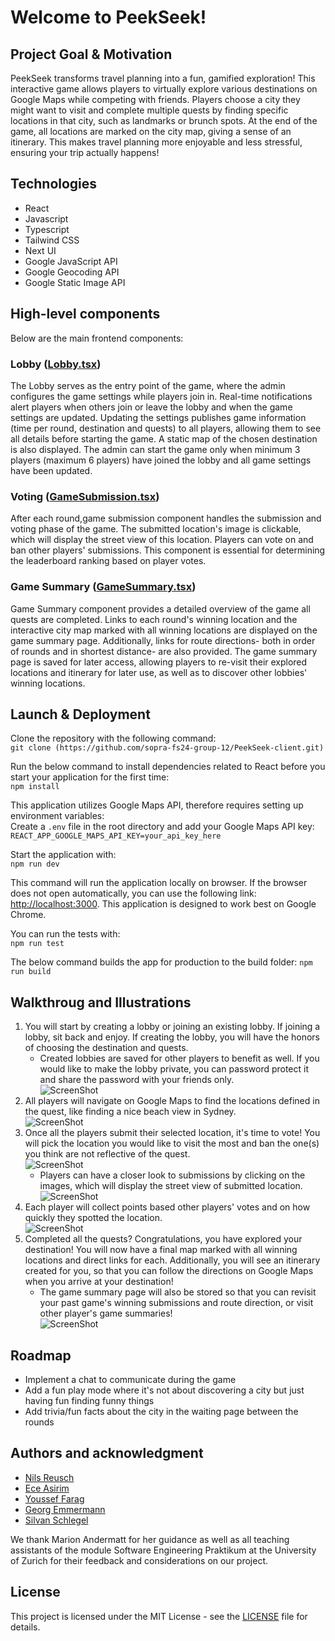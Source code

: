 # Welcome to PeekSeek!

## Project Goal & Motivation
PeekSeek transforms travel planning into a fun, gamified exploration! This interactive game allows players to virtually explore various destinations on Google Maps while competing with friends. Players choose a city they might want to visit and complete multiple quests by finding specific locations in that city, such as landmarks or brunch spots. At the end of the game, all locations are marked on the city map, giving a sense of an itinerary. This makes travel planning more enjoyable and less stressful, ensuring your trip actually happens!

## Technologies
- React
- Javascript
- Typescript
- Tailwind CSS
- Next UI
- Google JavaScript API
- Google Geocoding API
- Google Static Image API

## High-level components
Below are the main frontend components:  

### Lobby ([Lobby.tsx](https://github.com/sopra-fs24-group-12/PeekSeek-client/blob/main/src/components/views/Lobby.tsx))
The Lobby  serves as the entry point of the game, where the admin configures the game settings while players join in. Real-time notifications alert players when others join or leave the lobby and when the game settings are updated. Updating the settings publishes game information (time per round, destination and quests) to all players, allowing them to see all details before starting the game. A static map of the chosen destination is also displayed. The admin can start the game only when minimum 3 players (maximum 6 players) have joined the lobby and all game settings have been updated.  

### Voting ([GameSubmission.tsx](https://github.com/sopra-fs24-group-12/PeekSeek-client/blob/main/src/components/views/GameSubmission.tsx))
After each round,game submission component handles the submission and voting phase of the game. The submitted location's image is clickable, which will display the street view of this location. Players can vote on and ban other players' submissions. This component is essential for determining the leaderboard ranking based on player votes.  

### Game Summary ([GameSummary.tsx](https://github.com/sopra-fs24-group-12/PeekSeek-client/blob/main/src/components/views/GameSummary.tsx))
Game Summary component provides a detailed overview of the game all quests are completed. Links to each round's winning location and the interactive city map marked with all winning locations are displayed on the game summary page. Additionally, links for route directions- both in order of rounds and in shortest distance- are also provided. The game summary page is saved for later access, allowing players to re-visit their explored locations and itinerary for later use, as well as to discover other lobbies' winning locations.  

## Launch & Deployment
Clone the repository with the following command:   
`git clone (https://github.com/sopra-fs24-group-12/PeekSeek-client.git)`  

Run the below command to install dependencies related to React before you start your application for the first time:   
`npm install`  

This application utilizes Google Maps API, therefore requires setting up environment variables:  
Create a `.env` file in the root directory and add your Google Maps API key:  
`REACT_APP_GOOGLE_MAPS_API_KEY=your_api_key_here`  

Start the application with:  
`npm run dev`  

This command will run the application locally on browser. If the browser does not open automatically, you can use the following link: 
[http://localhost:3000](http://localhost:3000).
This application is designed to work best on Google Chrome. 

You can run the tests with:  
`npm run test`  

The below command builds the app for production to the build folder:
`npm run build`

## Walkthroug and Illustrations
1. You will start by creating a lobby or joining an existing lobby. If joining a lobby, sit back and enjoy. If creating the lobby, you will have the honors of choosing the destination and quests.
    - Created lobbies are saved for other players to benefit as well. If you would like to make the lobby private, you can password protect it and share the password with your friends only.  
![ScreenShot](https://github.com/sopra-fs24-group-12/PeekSeek-client/blob/f61b96fca0efbbe998882cfe3043b097713b200a/public/images/lobby-illustration.png)  
2. All players will navigate on Google Maps to find the locations defined in the quest, like finding a nice beach view in Sydney.   
![ScreenShot](https://github.com/sopra-fs24-group-12/PeekSeek-client/blob/f61b96fca0efbbe998882cfe3043b097713b200a/public/images/game-illustration.png)  
3. Once all the players submit their selected location, it's time to vote! You will pick the location you would like to visit the most and ban the one(s) you think are not reflective of the quest.  
![ScreenShot](https://github.com/sopra-fs24-group-12/PeekSeek-client/blob/f61b96fca0efbbe998882cfe3043b097713b200a/public/images/voting-illustration.png)
    - Players can have a closer look to submissions by clicking on the images, which will display the street view of submitted location.  
![ScreenShot](https://github.com/sopra-fs24-group-12/PeekSeek-client/blob/eceb9a0c14f45738b4437488a3aa4a9d74579f1b/public/images/submission-illustration.png)  
5. Each player will collect points based other players' votes and on how quickly they spotted the location.  
![ScreenShot](https://github.com/sopra-fs24-group-12/PeekSeek-client/blob/d586c45bc522b4b2305ce3cd55a4d5d19c250e63/public/images/leaderboard-illustration.png)  
6. Completed all the quests? Congratulations, you have explored your destination! You will now have a final map marked with all winning locations and direct links for each. Additionally, you will see an itinerary created for you, so that you can follow the directions on Google Maps when you arrive at your destination!  
    - The game summary page will also be stored so that you can revisit your past game's winning submissions and route direction, or visit other player's game summaries!  
![ScreenShot](https://github.com/sopra-fs24-group-12/PeekSeek-client/blob/5fdb0869b7d24fc2a4e36ef5351c64c7f5c47062/public/images/gamesummary-illustration.png)   

## Roadmap
- Implement a chat to communicate during the game
- Add a fun play mode where it's not about discovering a city but just having fun finding funny things
- Add trivia/fun facts about the city in the waiting page between the rounds

## Authors and acknowledgment
- [Nils Reusch](https://github.com/Arche1ion)
- [Ece Asirim](https://github.com/asirimece)  
- [Youssef Farag](https://github.com/Figo2003)  
- [Georg Emmermann](https://github.com/emmge)  
- [Silvan Schlegel](https://github.com/silvanschlegel)

We thank Marion Andermatt for her guidance as well as all teaching assistants of the module Software Engineering Praktikum at the University of Zurich for their feedback and considerations on our project.

## License
This project is licensed under the MIT License - see the [LICENSE](https://github.com/sopra-fs24-group-12/PeekSeek-server/blob/main/LICENSE) file for details.

